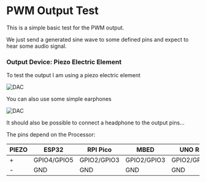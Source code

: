 # PWM Output Test

This is a simple basic test for the PWM output.

We just send a generated sine wave to some defined pins and expect to hear some audio signal.

 
### Output Device: Piezo Electric Element

To test the output I am using a piezo electric element

![DAC](https://pschatzmann.github.io/Resources/img/piezo.jpeg)

You can also use some simple earphones

![DAC](https://pschatzmann.github.io/Resources/img/earphones.jpg)


It should also be possible to connect a headphone to the output pins...


The pins depend on the Processor:


| PIEZO   |  ESP32       | RPI Pico      | MBED         | UNO R4      |
| --------| -------------|---------------|--------------|-------------|
| +       |  GPIO4/GPIO5 | GPIO2/GPIO3   | GPIO2/GPIO3  | GPIO2/GPIO4 |
| -       |  GND         | GND           | GND          | GND         |
